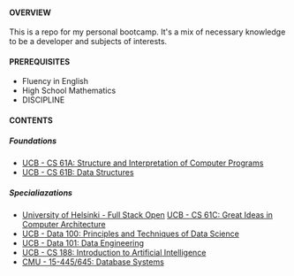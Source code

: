 #### OVERVIEW

This is a repo for my personal bootcamp. It's a mix of necessary knowledge to be a developer and subjects of interests.

#### PREREQUISITES

- Fluency in English
- High School Mathematics
- DISCIPLINE

#### CONTENTS

##### Foundations
- [UCB - CS 61A: Structure and Interpretation of Computer Programs](https://github.com/woadray/bootcamp/blob/main/courses.md#ucb---cs-61-a-structure-and-interpretation-of-computer-programs)
- [UCB - CS 61B: Data Structures](https://github.com/woadray/bootcamp/blob/main/courses.md#ucb---cs-61-b-data-structures-github)

##### Specialiazations
- [University of Helsinki - Full Stack Open](https://github.com/woadray/bootcamp/blob/main/courses.md#university-of-helsinki---full-stack-open)
[UCB - CS 61C: Great Ideas in Computer Architecture](https://github.com/woadray/bootcamp/blob/main/courses.md#ucb---cs61-c-great-ideas-in-computer-architecture-github)
- [UCB - Data 100: Principles and Techniques of Data Science](https://github.com/woadray/bootcamp/blob/main/courses.md#ucb---data-100-principles-and-techniques-of-data-science-github)
- [UCB - Data 101: Data Engineering](https://github.com/woadray/bootcamp/blob/main/courses.md#ucb---data-101)
- [UCB - CS 188: Introduction to Artificial Intelligence](https://github.com/woadray/bootcamp/blob/main/courses.md#ucb---cs-188-introduction-to-artificial-intelligence)
- [CMU - 15-445/645: Database Systems](https://github.com/woadray/bootcamp/blob/main/courses.md#cmu---15-445645-database-systems-github)
